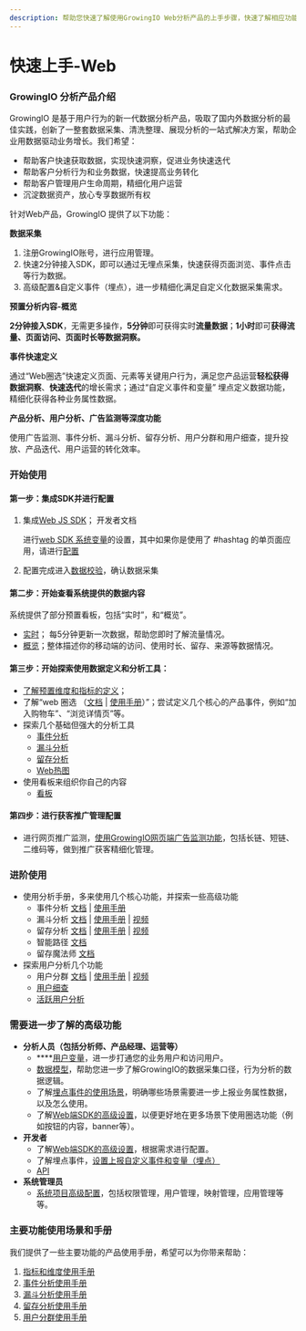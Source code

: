 ```yaml
---
description: 帮助您快速了解使用GrowingIO Web分析产品的上手步骤，快速了解相应功能
---
```


# 快速上手-Web

### GrowingIO 分析产品介绍

GrowingIO 是基于用户行为的新一代数据分析产品，吸取了国内外数据分析的最佳实践，创新了一整套数据采集、清洗整理、展现分析的一站式解决方案，帮助企业用数据驱动业务增长。我们希望：

* 帮助客户快速获取数据，实现快速洞察，促进业务快速迭代
* 帮助客户分析行为和业务数据，快速提高业务转化
* 帮助客户管理用户生命周期，精细化用户运营
* 沉淀数据资产，放心专享数据所有权

针对Web产品，GrowingIO 提供了以下功能：

​**数据采集​**

1. 注册GrowingIO账号，进行应用管理。
2. 快速2分钟接入SDK，即可以通过无埋点采集，快速获得页面浏览、事件点击等行为数据。
3. 高级配置&自定义事件（埋点），进一步精细化满足自定义化数据采集需求。

​**预置分析内容-​概览​**

**2分钟接入SDK**，无需更多操作，**5分钟**即可获得实时**流量数据**；**1小时**即可**获得流量、页面访问、页面时长等数据洞察。**

​**事件快速定义​**

通过“Web圈选”快速定义页面、元素等关键用户行为，满足您产品运营**轻松获得数据洞察**、**快速迭代**的增长需求；通过“自定义事件和变量” 埋点定义数据功能，精细化获得各种业务属性数据。

​**产品分析、用户分析、广告监测等深度功能​**

使用广告监测、事件分析、漏斗分析、留存分析、用户分群和用户细查，提升投放、产品迭代、用户运营的转化效率。

### 开始使用

#### 第一步：集成SDK并进行配置  <a id="di-yi-bu-ji-cheng-sdk-bing-jin-hang-pei-zhi"></a>

1. 集成[Web JS SDK](sdk-integration/web-js-sdk/)； 开发者文档

   进行[web SDK 系统变量](sdk-integration/web-js-sdk/#12)的设置，其中如果你是使用了 \#hashtag 的单页面应用，请进行[配置](sdk-integration/web-js-sdk/#12)​

2. 配置完成进入[数据校验](sdk-integration/growingio-debugger/#growingio-web-debugger)，确认数据采集

#### 第二步：开始查看系统提供的数据内容 <a id="di-er-bu-kai-shi-cha-kan-xi-tong-ti-gong-de-shu-ju-nei-rong"></a>

系统提供了部分预置看板，包括“实时”，和“概览”。

* [实时](dashboard/realtime.md)； 每5分钟更新一次数据，帮助您即时了解流量情况。
* [概览](dashboard/overview.md)；整体描述你的移动端的访问、使用时长、留存、来源等数据情况。

#### 第三步：开始探索使用数据定义和分析工具：  <a id="di-san-bu-kai-shi-tan-suo-shi-yong-shu-ju-ding-yi-he-fen-xi-gong-ju"></a>

* [了解预置维度和指标的定义](data-model/olap-model/predifined-metrics-dimensions.md)；
* 了解“web 圈选 （[文档](data-definition/circle/web.md) \| [使用手册](http://growing.cn-bj.ufileos.com/web_circle.pdf)）”；尝试定义几个核心的产品事件，例如“加入购物车”、“浏览详情页”等。
* 探索几个基础但强大的分析工具
  * [事件分析](data-analytics/event-analysis.md)
  * [漏斗分析](data-analytics/funnel-analysis.md)
  * [留存分析](data-analytics/retention-analysis.md)
  * [Web热图](data-analytics/heatmap/heatmap-web.md)
* 使用看板来组织你自己的内容
  * [看板](dashboard/)

#### 第四步：进行获客推广管理配置 <a id="di-si-bu-jin-hang-huo-ke-tui-guang-guan-li-pei-zhi"></a>

* 进行网页推广监测，[使用GrowingIO网页端广告监测功能](ads-tracking/web-marketing.md)，包括长链、短链、二维码等，做到推广获客精细化管理。

### 进阶使用

* 使用分析手册，多来使用几个核心功能，并探索一些高级功能
  * 事件分析 [文档](data-analytics/event-analysis.md) \| [使用手册](https://s.growingio.com/nvN9MB)
  * 漏斗分析 [文档](data-analytics/funnel-analysis.md) \| [使用手册](https://s.growingio.com/9PXbR0) \| [视频](https://s.growingio.com/kKdDjv)
  * 留存分析 [文档](data-analytics/retention-analysis.md) \| [使用手册](https://s.growingio.com/p8QD3x) \| [视频](https://s.growingio.com/4PpoAK)
  * 智能路径 [文档](data-analytics/pathfinder.md)
  * 留存魔法师 [文档](data-analytics/magic-number.md)
* 探索用户分析几个功能
  * 用户分群 [文档](data-analytics/user-segmentation.md) \| [使用手册](https://s.growingio.com/9PaAZ8) \|  [视频](https://s.growingio.com/ambRb4)
  * [用户细查](data-analytics/individual-user-report.md)
  * [活跃用户分析](data-analytics/user-engagement-analysis.md)

### 需要进一步了解的高级功能    

* **分析人员（包括分析师、产品经理、运营等）**
  * \*\*\*\*[用户变量](data-definition/user-variable/loginuserid.md)，进一步打通您的业务用户和访问用户。
  * [数据模型](data-model/)，帮助您进一步了解GrowingIO的数据采集口径，行为分析的数据逻辑。
  * 了解[埋点事件的使用场景](data-model/event-model/custom-event/)，明确哪些场景需要进一步上报业务属性数据，以及怎么使用。
  * 了解[Web端SDK的高级设置](sdk-integration/web-js-sdk/#13)，以便更好地在更多场景下使用圈选功能（例如按钮的内容，banner等）。
* **开发者**
  * 了解[Web端SDK的高级设置](sdk-integration/web-js-sdk/#13)，根据需求进行配置。
  * 了解埋点事件，[设置上报自定义事件和变量（埋点）](data-definition/mina.md)
  * [API](api/)
* **系统管理员**
  * [系统项目高级配置](configuration/)，包括权限管理，用户管理，映射管理，应用管理等等。   

### 主要功能使用场景和手册

我们提供了一些主要功能的产品使用手册，希望可以为你带来帮助：

1. [指标和维度使用手册](https://s.growingio.com/NLdx0O)
2. [事件分析使用手册](https://s.growingio.com/nvN9MB)
3. [漏斗分析使用手册](https://s.growingio.com/9PXbR0)
4. [留存分析使用手册](https://s.growingio.com/p8QD3x)
5. [用户分群使用手册](https://s.growingio.com/9PaAZ8)



